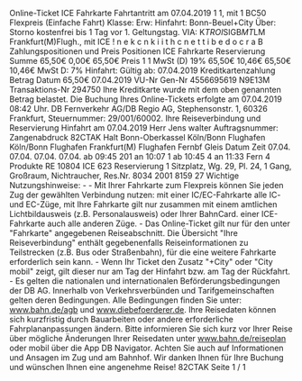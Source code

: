 Online-Ticket ICE Fahrkarte Fahrtantritt am 07.04.2019 1 1, mit 1 BC50 Flexpreis (Einfache Fahrt) Klasse: Erw: Hinfahrt: Bonn-Beuel+City Über: Storno kostenfrei bis 1 Tag vor 1. Geltungstag. VIA: K*TROI*SIGB*MT*LM Frankfurt(M)Flugh., mit ICE ! n e k c n k i i t h c n e t t i b e d o c r a B Zahlungspositionen und Preis Positionen ICE Fahrkarte Reservierung Summe 65,50€ 0,00€ 65,50€ Preis 1 1 MwSt (D) 19% 65,50€ 10,46€ 65,50€ 10,46€ MwSt D: 7% Hinfahrt: Gültig ab: 07.04.2019 Kreditkartenzahlung Betrag Datum 65,50€ 07.04.2019 VU-Nr Gen-Nr 4556695619 N9E13M Transaktions-Nr 294750 Ihre Kreditkarte wurde mit dem oben genannten Betrag belastet. Die Buchung Ihres Online-Tickets erfolgte am 07.04.2019 08:42 Uhr. DB Fernverkehr AG/DB Regio AG, Stephensonstr. 1, 60326 Frankfurt, Steuernummer: 29/001/60002. Ihre Reiseverbindung und Reservierung Hinfahrt am 07.04.2019 Herr Jens walter Auftragsnummer: Zangenabdruck 82CTAK Halt Bonn-Oberkassel Köln/Bonn Flughafen Köln/Bonn Flughafen Frankfurt(M) Flughafen Fernbf Gleis Datum Zeit 07.04. 07.04. 07.04. 07.04. ab 09:45 201 an 10:07 1 ab 10:45 4 an 11:33 Fern 4 Produkte RE 10804 ICE 623 Reservierung 1 Sitzplatz, Wg. 29, Pl. 24, 1 Gang, Großraum, Nichtraucher, Res.Nr. 8034 2001 8159 27 Wichtige Nutzungshinweise: - - Mit Ihrer Fahrkarte zum Flexpreis können Sie jeden Zug der gewählten Verbindung nutzen: mit einer IC/EC-Fahrkarte alle IC- und EC-Züge, mit Ihre Fahrkarte gilt nur zusammen mit einem amtlichen Lichtbildausweis (z.B. Personalausweis) oder Ihrer BahnCard. einer ICE-Fahrkarte auch alle anderen Züge. - Das Online-Ticket gilt nur für den unter "Fahrkarte" angegebenen Reiseabschnitt. Die Übersicht "Ihre Reiseverbindung" enthält gegebenenfalls Reiseinformationen zu Teilstrecken (z.B. Bus oder Straßenbahn), für die eine weitere Fahrkarte erforderlich sein kann. - Wenn Ihr Ticket den Zusatz "+City" oder "City mobil" zeigt, gilt dieser nur am Tag der Hinfahrt bzw. am Tag der Rückfahrt. - Es gelten die nationalen und internationalen Beförderungsbedingungen der DB AG. Innerhalb von Verkehrsverbünden und Tarifgemeinschaften gelten deren Bedingungen. Alle Bedingungen finden Sie unter: www.bahn.de/agb und www.diebefoerderer.de. Ihre Reisedaten können sich kurzfristig durch Bauarbeiten oder andere erforderliche Fahrplananpassungen ändern. Bitte informieren Sie sich kurz vor Ihrer Reise über mögliche Änderungen Ihrer Reisedaten unter www.bahn.de/reiseplan oder mobil über die App DB Navigator. Achten Sie auch auf Informationen und Ansagen im Zug und am Bahnhof. Wir danken Ihnen für Ihre Buchung und wünschen Ihnen eine angenehme Reise! 82CTAK Seite 1 / 1